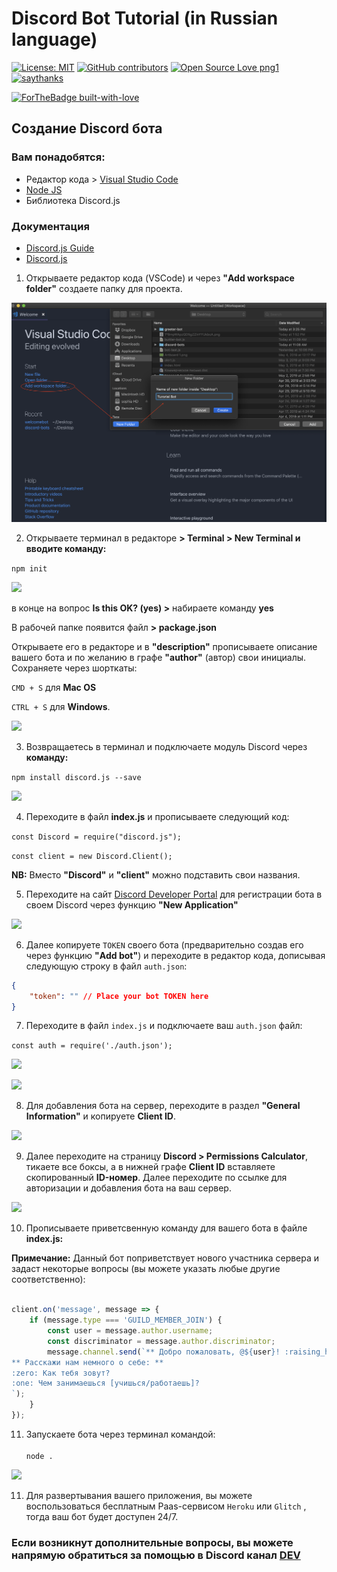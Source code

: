 # Discord Bot Tutorial (in Russian language)

[![License: MIT](https://img.shields.io/badge/License-MIT-yellow.svg)](https://opensource.org/licenses/MIT) [![GitHub contributors](https://img.shields.io/github/contributors/Naereen/StrapDown.js.svg)](https://GitHub.com/Naereen/StrapDown.js/graphs/contributors/) [![Open Source Love png1](https://badges.frapsoft.com/os/v1/open-source.png?v=103)](https://github.com/ellerbrock/open-source-badges/) [![saythanks](https://img.shields.io/badge/say-thanks-ff69b4.svg)](https://saythanks.io/to/kennethreitz)

[![ForTheBadge built-with-love](http://ForTheBadge.com/images/badges/built-with-love.svg)](https://GitHub.com/Naereen/)


## Создание Discord бота

### **Вам понадобятся**:

- Редактор кода > [Visual Studio Code](https://code.visualstudio.com/)<br />
- [Node JS](https://nodejs.org/en/)<br />
- Библиотека Discord.js

### **Документация**

- [Discord.js Guide](https://discordjs.guide/)
- [Discord.js](https://discord.js.org/#/)

1) Открываете редактор кода (VSCode) и через **"Add workspace folder"** создаете папку для проекта.

![](images/15.29.16.png)

2) Открываете терминал в редакторе **> Terminal > New Terminal и вводите команду:**

```npm init``` 

![](images/15.35.27.png)

в конце на вопрос **Is this OK? (yes) >** набираете команду **yes** 

В рабочей папке появится файл **> package.json**

Открываете его в редакторе и в **"description"** прописываете описание вашего бота и по желанию в графе **"author"** (автор) свои инициалы. Сохраняете через шорткаты: 

```CMD + S``` для **Mac OS**  

```CTRL + S``` для **Windows**.

![](images/15.38.29.png)

3) Возвращаетесь в терминал и подключаете модуль Discord через **команду:**
                     
```npm install discord.js --save``` 

![](images/15.44.23.png)

4) Переходите в файл **index.js** и прописываете следующий код: 

```const Discord = require("discord.js");```

```const client = new Discord.Client();```

**NB:** Вместо **"Discord"** и **"client"** можно подставить свои названия.

5) Переходите на сайт [Discord Developer Portal](https://discordapp.com/developers/applications/) для регистрации бота в своем Discord через функцию **"New Application"**

![](images/15.49.21.png)

6) Далее копируете ```TOKEN``` своего бота (предварительно создав его через функцию **"Add bot"**) и переходите в редактор кода, дописывая следующую строку в файл ```auth.json```:

```json
{
    "token": "" // Place your bot TOKEN here
}
```

7) Переходите в файл ```index.js``` и подключаете ваш ```auth.json``` файл:

```const auth = require('./auth.json');```

![](images/15.50.53.png)

![](images/15.51.16.png)

8) Для добавления бота на сервер, переходите в раздел **"General Information"** и копируете **Client ID**.

![](images/15.50.37.png)

9) Далее переходите на страницу **Discord > Permissions Calculator**, тикаете все боксы, а в нижней графе **Client ID** вставляете скопированный **ID-номер**. Далее переходите по ссылке для авторизации и добавления бота на ваш сервер. 

![](images/DiscordPermissionsCalculator.png)


10) Прописываете приветсвенную команду для вашего бота в файле **index.js:** 

**Примечание:** Данный бот поприветствует нового участника сервера и задаст некоторые вопросы (вы можете указать любые другие соответственно):

```javascript

client.on('message', message => {
    if (message.type === 'GUILD_MEMBER_JOIN') {
        const user = message.author.username;
        const discriminator = message.author.discriminator;
        message.channel.send(`** Добро пожаловать, @${user}! :raising_hand:**
** Расскажи нам немного о себе: **
:zero: Как тебя зовут?
:one: Чем занимаешься [учишься/работаешь]?
`);
    }
});
```

11) Запускаете бота через терминал командой: <br /><br />
```node .```


![](images/14.45.11.png)

11) Для развертывания вашего приложения, вы можете воспользоваться бесплатным Paas-сервисом ```Heroku``` или ```Glitch``` , тогда ваш бот будет доступен 24/7.

### Если возникнут дополнительные вопросы, вы можете напрямую обратиться за помощью в Discord канал [DEV](https://discord.gg/QYVS82P)